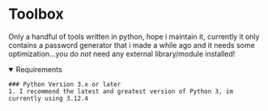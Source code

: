 # Toolbox
Only a handful of tools written in python, hope i maintain it, currently it only contains a password generator that i made a while ago and it needs some optimization...you do *not* need any external library/module installed!

<details open>
	<summary>Requirements</summary>
	
	### Python Version 3.x or later
	1. I recommend the latest and greatest version of Python 3, im currently using 3.12.4
</details>
